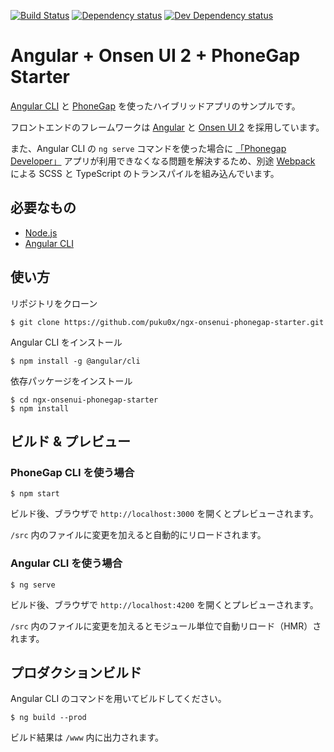[![Build Status][travis-ci-image]][travis-ci-url]
[![Dependency status][david-dm-image]][david-dm-url]
[![Dev Dependency status][david-dm-dev-image]][david-dm-dev-url]
# Angular + Onsen UI 2 + PhoneGap Starter

[Angular CLI](https://cli.angular.io/) と [PhoneGap](http://phonegap.com/) を使ったハイブリッドアプリのサンプルです。

フロントエンドのフレームワークは [Angular](https://angular.io/) と [Onsen UI 2](https://onsen.io/) を採用しています。

また、Angular CLI の `ng serve` コマンドを使った場合に [「Phonegap Developer」](http://docs.phonegap.com/getting-started/2-install-mobile-app/) アプリが利用できなくなる問題を解決するため、別途 [Webpack](https://webpack.github.io/) による SCSS と TypeScript のトランスパイルを組み込んでいます。

## 必要なもの
- [Node.js](https://nodejs.org/)
- [Angular CLI](https://cli.angular.io/)

## 使い方

リポジトリをクローン
```
$ git clone https://github.com/puku0x/ngx-onsenui-phonegap-starter.git
```

Angular CLI をインストール
```
$ npm install -g @angular/cli
```

依存パッケージをインストール
```
$ cd ngx-onsenui-phonegap-starter
$ npm install
```

## ビルド & プレビュー

### PhoneGap CLI を使う場合
```
$ npm start
```

ビルド後、ブラウザで `http://localhost:3000` を開くとプレビューされます。

`/src` 内のファイルに変更を加えると自動的にリロードされます。

### Angular CLI を使う場合
```
$ ng serve
```

ビルド後、ブラウザで `http://localhost:4200` を開くとプレビューされます。

`/src` 内のファイルに変更を加えるとモジュール単位で自動リロード（HMR）されます。


## プロダクションビルド

Angular CLI のコマンドを用いてビルドしてください。
```
$ ng build --prod
```

ビルド結果は `/www` 内に出力されます。

[travis-ci-url]: http://travis-ci.org/puku0x/ngx-onsenui-phonegap-starter
[travis-ci-image]: https://travis-ci.org/puku0x/ngx-onsenui-phonegap-starter.svg?branch=master
[david-dm-url]:https://david-dm.org/puku0x/ngx-onsenui-phonegap-starter
[david-dm-image]:https://david-dm.org/puku0x/ngx-onsenui-phonegap-starter.svg
[david-dm-dev-url]:https://david-dm.org/puku0x/ngx-onsenui-phonegap-starter?type=dev
[david-dm-dev-image]:https://david-dm.org/puku0x/ngx-onsenui-phonegap-starter/dev-status.svg
